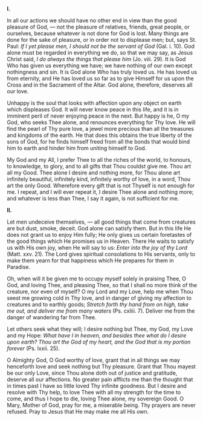 
**I\.**

In all our actions we should have no other end in view than the good pleasure of God, — not the pleasure of relatives, friends, great people, or ourselves, because whatever is not done for God is lost. Many things are done for the sake of pleasure, or in order not to displease men; but, says St. Paul: *If I yet please men, I should not be the servant of God* (Gal. i. 10). God alone must be regarded in everything we do, so that we may say, as Jesus Christ said, *I do always the things that please him* (Jo. viii. 29). It is God Who has given us everything we have; we have nothing of our own except nothingness and sin. It is God alone Who has truly loved us. He has loved us from eternity, and He has loved us so far as to give Himself for us upon the Cross and in the Sacrament of the Altar. God alone, therefore, deserves all our love.

Unhappy is the soul that looks with affection upon any object on earth which displeases God. It will never know peace in this life, and it is in imminent peril of never enjoying peace in the next. But happy is he, O my God, who seeks Thee alone, and renounces everything for Thy love. He will find the pearl of Thy pure love, a jewel more precious than all the treasures and kingdoms of the earth. He that does this obtains the true liberty of the sons of God, for he finds himself freed from all the bonds that would bind him to earth and hinder him from uniting himself to God.

My God and my All, I prefer Thee to all the riches of the world, to honours, to knowledge, to glory, and to all gifts that Thou couldst give me. Thou art all my Good. Thee alone I desire and nothing more, for Thou alone art infinitely beautiful, infinitely kind, infinitely worthy of love, in a word, Thou art the only Good. Wherefore every gift that is not Thyself is not enough for me. I repeat, and I will ever repeat it, I desire Thee alone and nothing more; and whatever is less than Thee, I say it again, is not sufficient for me.

**II\.**

Let men undeceive themselves, — all good things that come from creatures are but dust, smoke, deceit. God alone can satisfy them. But in this life He does not grant us to enjoy Him fully; He only gives us certain foretastes of the good things which He promises us in Heaven. There He waits to satisfy us with His own joy, when He will say to us: *Enter into the joy of thy Lord* (Matt. xxv. 21). The Lord gives spiritual consolations to His servants, only to make them yearn for that happiness which He prepares for them in Paradise.

Oh, when will it be given me to occupy myself solely in praising Thee, O God, and loving Thee, and pleasing Thee, so that I shall no more think of the creature, nor even of myself? O my Lord and my Love, help me when Thou seest me growing cold in Thy love, and in danger of giving my affection to creatures and to earthly goods; *Stretch forth thy hand from on high, take me out, and deliver me from many waters* (Ps. cxliii. 7). Deliver me from the danger of wandering far from Thee.

Let others seek what they will; I desire nothing but Thee, my God, my Love and my Hope: *What have I in heaven, and besides thee what do I desire upon earth? Thou art the God of my heart, and the God that is my portion forever* (Ps. lxxii. 25).

O Almighty God, O God worthy of love, grant that in all things we may henceforth love and seek nothing but Thy pleasure. Grant that Thou mayest be our only Love, since Thou alone doth out of justice and gratitude, deserve all our affections. No greater pain afflicts me than the thought that in times past I have so little loved Thy infinite goodness. But I desire and resolve with Thy help, to love Thee with all my strength for the time to come, and thus I hope to die, loving Thee alone, my sovereign Good. O Mary, Mother of God, pray for me, a miserable being. Thy prayers are never refused. Pray to Jesus that He may make me all His own.

